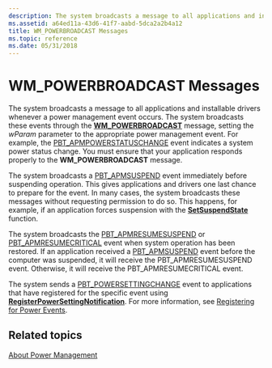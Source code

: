 ```yaml
---
description: The system broadcasts a message to all applications and installable drivers whenever a power management event occurs.
ms.assetid: a64ed11a-43d6-41f7-aabd-5dca2a2b4a12
title: WM_POWERBROADCAST Messages
ms.topic: reference
ms.date: 05/31/2018
---
```


# WM\_POWERBROADCAST Messages

The system broadcasts a message to all applications and installable drivers whenever a power management event occurs. The system broadcasts these events through the [**WM\_POWERBROADCAST**](wm-powerbroadcast.md) message, setting the *wParam* parameter to the appropriate power management event. For example, the [PBT\_APMPOWERSTATUSCHANGE](pbt-apmpowerstatuschange.md) event indicates a system power status change. You must ensure that your application responds properly to the **WM\_POWERBROADCAST** message.

The system broadcasts a [PBT\_APMSUSPEND](pbt-apmsuspend.md) event immediately before suspending operation. This gives applications and drivers one last chance to prepare for the event. In many cases, the system broadcasts these messages without requesting permission to do so. This happens, for example, if an application forces suspension with the [**SetSuspendState**](/windows/desktop/api/PowrProf/nf-powrprof-setsuspendstate) function.

The system broadcasts the [PBT\_APMRESUMESUSPEND](pbt-apmresumesuspend.md) or [PBT\_APMRESUMECRITICAL](pbt-apmresumecritical.md) event when system operation has been restored. If an application received a [PBT\_APMSUSPEND](pbt-apmsuspend.md) event before the computer was suspended, it will receive the PBT\_APMRESUMESUSPEND event. Otherwise, it will receive the PBT\_APMRESUMECRITICAL event.

The system sends a [PBT\_POWERSETTINGCHANGE](pbt-powersettingchange.md) event to applications that have registered for the specific event using [**RegisterPowerSettingNotification**](/windows/desktop/api/WinUser/nf-winuser-registerpowersettingnotification). For more information, see [Registering for Power Events](registering-for-power-events.md).

## Related topics

<dl> <dt>

[About Power Management](about-power-management.md)
</dt> </dl>

 

 



